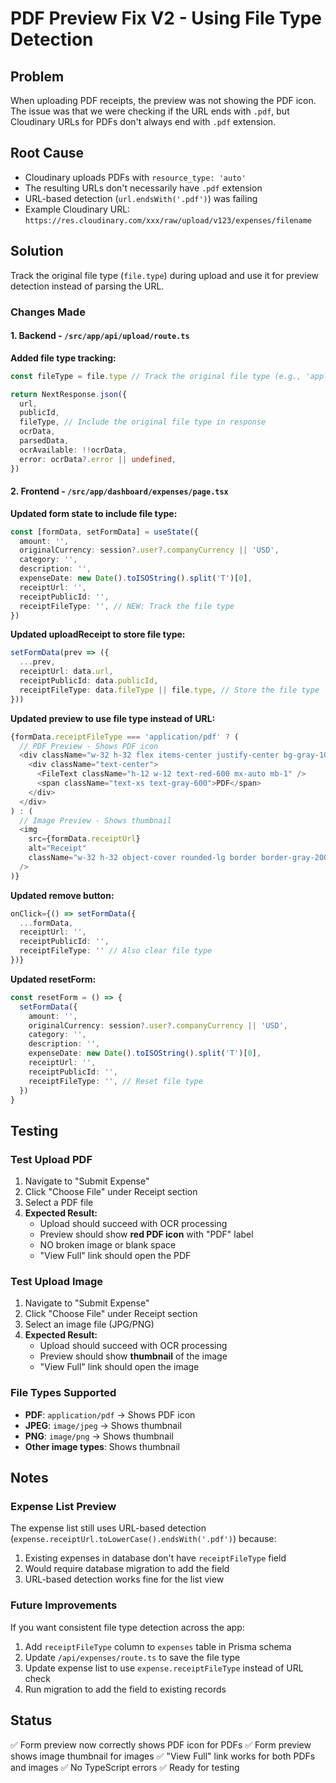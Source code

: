 # PDF Preview Fix V2 - Using File Type Detection

## Problem
When uploading PDF receipts, the preview was not showing the PDF icon. The issue was that we were checking if the URL ends with `.pdf`, but Cloudinary URLs for PDFs don't always end with `.pdf` extension.

## Root Cause
- Cloudinary uploads PDFs with `resource_type: 'auto'`
- The resulting URLs don't necessarily have `.pdf` extension
- URL-based detection (`url.endsWith('.pdf')`) was failing
- Example Cloudinary URL: `https://res.cloudinary.com/xxx/raw/upload/v123/expenses/filename`

## Solution
Track the original file type (`file.type`) during upload and use it for preview detection instead of parsing the URL.

### Changes Made

#### 1. Backend - `/src/app/api/upload/route.ts`
**Added file type tracking:**
```typescript
const fileType = file.type // Track the original file type (e.g., 'application/pdf', 'image/jpeg')

return NextResponse.json({
  url,
  publicId,
  fileType, // Include the original file type in response
  ocrData,
  parsedData,
  ocrAvailable: !!ocrData,
  error: ocrData?.error || undefined,
})
```

#### 2. Frontend - `/src/app/dashboard/expenses/page.tsx`

**Updated form state to include file type:**
```typescript
const [formData, setFormData] = useState({
  amount: '',
  originalCurrency: session?.user?.companyCurrency || 'USD',
  category: '',
  description: '',
  expenseDate: new Date().toISOString().split('T')[0],
  receiptUrl: '',
  receiptPublicId: '',
  receiptFileType: '', // NEW: Track the file type
})
```

**Updated uploadReceipt to store file type:**
```typescript
setFormData(prev => ({
  ...prev,
  receiptUrl: data.url,
  receiptPublicId: data.publicId,
  receiptFileType: data.fileType || file.type, // Store the file type
}))
```

**Updated preview to use file type instead of URL:**
```typescript
{formData.receiptFileType === 'application/pdf' ? (
  // PDF Preview - Shows PDF icon
  <div className="w-32 h-32 flex items-center justify-center bg-gray-100 rounded-lg border border-gray-200">
    <div className="text-center">
      <FileText className="h-12 w-12 text-red-600 mx-auto mb-1" />
      <span className="text-xs text-gray-600">PDF</span>
    </div>
  </div>
) : (
  // Image Preview - Shows thumbnail
  <img
    src={formData.receiptUrl}
    alt="Receipt"
    className="w-32 h-32 object-cover rounded-lg border border-gray-200"
  />
)}
```

**Updated remove button:**
```typescript
onClick={() => setFormData({ 
  ...formData, 
  receiptUrl: '', 
  receiptPublicId: '', 
  receiptFileType: '' // Also clear file type
})}
```

**Updated resetForm:**
```typescript
const resetForm = () => {
  setFormData({
    amount: '',
    originalCurrency: session?.user?.companyCurrency || 'USD',
    category: '',
    description: '',
    expenseDate: new Date().toISOString().split('T')[0],
    receiptUrl: '',
    receiptPublicId: '',
    receiptFileType: '', // Reset file type
  })
}
```

## Testing

### Test Upload PDF
1. Navigate to "Submit Expense"
2. Click "Choose File" under Receipt section
3. Select a PDF file
4. **Expected Result:**
   - Upload should succeed with OCR processing
   - Preview should show **red PDF icon** with "PDF" label
   - NO broken image or blank space
   - "View Full" link should open the PDF

### Test Upload Image
1. Navigate to "Submit Expense"
2. Click "Choose File" under Receipt section
3. Select an image file (JPG/PNG)
4. **Expected Result:**
   - Upload should succeed with OCR processing
   - Preview should show **thumbnail** of the image
   - "View Full" link should open the image

### File Types Supported
- **PDF**: `application/pdf` → Shows PDF icon
- **JPEG**: `image/jpeg` → Shows thumbnail
- **PNG**: `image/png` → Shows thumbnail
- **Other image types**: Shows thumbnail

## Notes

### Expense List Preview
The expense list still uses URL-based detection (`expense.receiptUrl.toLowerCase().endsWith('.pdf')`) because:
1. Existing expenses in database don't have `receiptFileType` field
2. Would require database migration to add the field
3. URL-based detection works fine for the list view

### Future Improvements
If you want consistent file type detection across the app:
1. Add `receiptFileType` column to `expenses` table in Prisma schema
2. Update `/api/expenses/route.ts` to save the file type
3. Update expense list to use `expense.receiptFileType` instead of URL check
4. Run migration to add the field to existing records

## Status
✅ Form preview now correctly shows PDF icon for PDFs
✅ Form preview shows image thumbnail for images
✅ "View Full" link works for both PDFs and images
✅ No TypeScript errors
✅ Ready for testing
